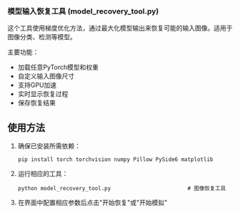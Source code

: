 

### 模型输入恢复工具 (model_recovery_tool.py)

这个工具使用梯度优化方法，通过最大化模型输出来恢复可能的输入图像。适用于图像分类、检测等模型。

主要功能：
- 加载任意PyTorch模型和权重
- 自定义输入图像尺寸
- 支持GPU加速
- 实时显示恢复过程
- 保存恢复结果


## 使用方法

1. 确保已安装所需依赖：
   ```
   pip install torch torchvision numpy Pillow PySide6 matplotlib
   ```

2. 运行相应的工具：
   ```
   python model_recovery_tool.py                        # 图像恢复工具

3. 在界面中配置相应参数后点击"开始恢复"或"开始模拟"

